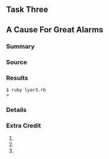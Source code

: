 ## Task Three
## A Cause For Great Alarms

### Summary



### Source

<script src=""></script>
    

### Results

    $ ruby lyar3.rb
    > 

### Details



### Extra Credit

1. 
2. 
3. 
